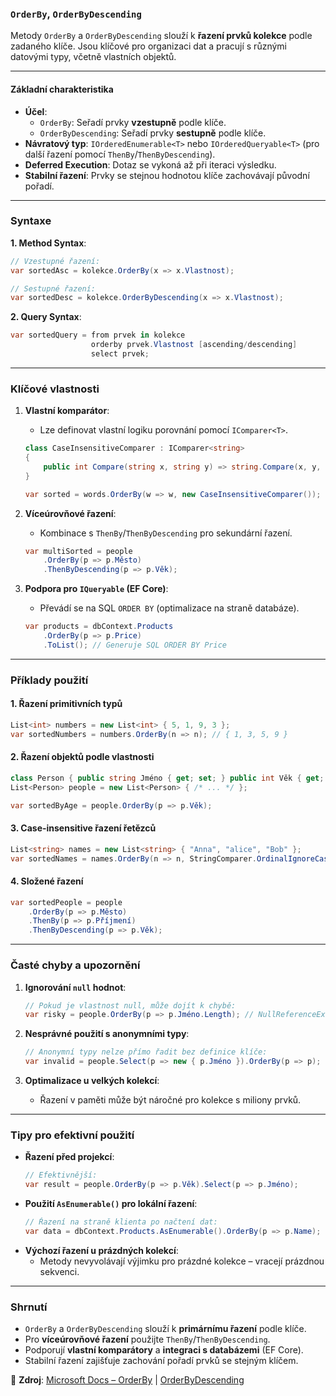 ﻿
### **`OrderBy`, `OrderByDescending`** 

Metody `OrderBy` a `OrderByDescending` slouží k **řazení prvků kolekce** podle zadaného klíče. Jsou klíčové pro organizaci dat a pracují s různými datovými typy, včetně vlastních objektů.  

---

#### **Základní charakteristika**  

- **Účel**:  
  - `OrderBy`: Seřadí prvky **vzestupně** podle klíče.  
  - `OrderByDescending`: Seřadí prvky **sestupně** podle klíče.  
- **Návratový typ**: `IOrderedEnumerable<T>` nebo `IOrderedQueryable<T>` (pro další řazení pomocí `ThenBy`/`ThenByDescending`).  
- **Deferred Execution**: Dotaz se vykoná až při iteraci výsledku.  
- **Stabilní řazení**: Prvky se stejnou hodnotou klíče zachovávají původní pořadí.  

---

### **Syntaxe**  

**1. Method Syntax**:  
```csharp
// Vzestupné řazení:
var sortedAsc = kolekce.OrderBy(x => x.Vlastnost);

// Sestupné řazení:
var sortedDesc = kolekce.OrderByDescending(x => x.Vlastnost);
```

**2. Query Syntax**:  
```csharp
var sortedQuery = from prvek in kolekce
                  orderby prvek.Vlastnost [ascending/descending]
                  select prvek;
```

---

### **Klíčové vlastnosti**  

1. **Vlastní komparátor**:  
   - Lze definovat vlastní logiku porovnání pomocí `IComparer<T>`.  
   ```csharp
   class CaseInsensitiveComparer : IComparer<string>
   {
       public int Compare(string x, string y) => string.Compare(x, y, StringComparison.OrdinalIgnoreCase);
   }

   var sorted = words.OrderBy(w => w, new CaseInsensitiveComparer());
   ```

2. **Víceúrovňové řazení**:  
   - Kombinace s `ThenBy`/`ThenByDescending` pro sekundární řazení.  
   ```csharp
   var multiSorted = people
       .OrderBy(p => p.Město)
       .ThenByDescending(p => p.Věk);
   ```

3. **Podpora pro `IQueryable` (EF Core)**:  
   - Převádí se na SQL `ORDER BY` (optimalizace na straně databáze).  
   ```csharp
   var products = dbContext.Products
       .OrderBy(p => p.Price)
       .ToList(); // Generuje SQL ORDER BY Price
   ```

---

### **Příklady použití**  

#### **1. Řazení primitivních typů**  

```csharp
List<int> numbers = new List<int> { 5, 1, 9, 3 };
var sortedNumbers = numbers.OrderBy(n => n); // { 1, 3, 5, 9 }
```

#### **2. Řazení objektů podle vlastnosti**  

```csharp
class Person { public string Jméno { get; set; } public int Věk { get; set; } }
List<Person> people = new List<Person> { /* ... */ };

var sortedByAge = people.OrderBy(p => p.Věk);
```

#### **3. Case-insensitive řazení řetězců**  

```csharp
List<string> names = new List<string> { "Anna", "alice", "Bob" };
var sortedNames = names.OrderBy(n => n, StringComparer.OrdinalIgnoreCase); // "alice", "Anna", "Bob"
```

#### **4. Složené řazení**  

```csharp
var sortedPeople = people
    .OrderBy(p => p.Město)
    .ThenBy(p => p.Příjmení)
    .ThenByDescending(p => p.Věk);
```

---

### **Časté chyby a upozornění**  

1. **Ignorování `null` hodnot**:  
   ```csharp
   // Pokud je vlastnost null, může dojít k chybě:
   var risky = people.OrderBy(p => p.Jméno.Length); // NullReferenceException
   ```

2. **Nesprávné použití s anonymními typy**:  
   ```csharp
   // Anonymní typy nelze přímo řadit bez definice klíče:
   var invalid = people.Select(p => new { p.Jméno }).OrderBy(p => p);
   ```

3. **Optimalizace u velkých kolekcí**:  
   - Řazení v paměti může být náročné pro kolekce s miliony prvků.  

---

### **Tipy pro efektivní použití**  

- **Řazení před projekcí**:  
  ```csharp
  // Efektivnější:
  var result = people.OrderBy(p => p.Věk).Select(p => p.Jméno);
  ```
- **Použití `AsEnumerable()` pro lokální řazení**:  
  ```csharp
  // Řazení na straně klienta po načtení dat:
  var data = dbContext.Products.AsEnumerable().OrderBy(p => p.Name);
  ```
- **Výchozí řazení u prázdných kolekcí**:  
  - Metody nevyvolávají výjimku pro prázdné kolekce – vracejí prázdnou sekvenci.  

---

### **Shrnutí**  

- `OrderBy` a `OrderByDescending` slouží k **primárnímu řazení** podle klíče.  
- Pro **víceúrovňové řazení** použijte `ThenBy`/`ThenByDescending`.  
- Podporují **vlastní komparátory** a **integraci s databázemi** (EF Core).  
- Stabilní řazení zajišťuje zachování pořadí prvků se stejným klíčem.  

📖 **Zdroj**: [Microsoft Docs – OrderBy](https://learn.microsoft.com/cs-cz/dotnet/api/system.linq.enumerable.orderby) | [OrderByDescending](https://learn.microsoft.com/cs-cz/dotnet/api/system.linq.enumerable.orderbydescending)
